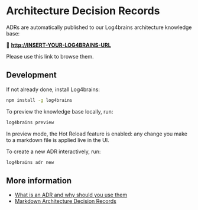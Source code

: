 # Architecture Decision Records

ADRs are automatically published to our Log4brains architecture knowledge base:

🔗 **<http://INSERT-YOUR-LOG4BRAINS-URL>**

Please use this link to browse them.

## Development

If not already done, install Log4brains:

```bash
npm install -g log4brains
```

To preview the knowledge base locally, run:

```bash
log4brains preview
```

In preview mode, the Hot Reload feature is enabled: any change you make to a markdown file is applied live in the UI.

To create a new ADR interactively, run:

```bash
log4brains adr new
```

## More information

- [What is an ADR and why should you use them](https://www.thoughtworks.com/de/radar/techniques/lightweight-architecture-decision-records)
- [Markdown Architecture Decision Records](https://adr.github.io/)
